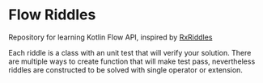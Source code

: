 # Flow Riddles
Repository for learning Kotlin Flow API, inspired by [RxRiddles](https://github.com/vanniktech/RxRiddles)

Each riddle is a class with an unit test that will verify your solution.
There are multiple ways to create function that will make test pass, nevertheless riddles are constructed to be solved with single operator or extension.